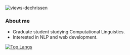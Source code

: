 <p align="left"> 
<img src="https://komarev.com/ghpvc/?username=dechrissen&label=Views&color=orange&style=flat" alt="views-dechrissen" />
 </p>

### About me

- Graduate student studying Computational Linguistics.  
- Interested in NLP and web development.  

[![Top Langs](https://github-readme-stats.vercel.app/api/top-langs/?username=dechrissen&langs_count=10&exclude_repo=derekandersen.net&layout=compact&theme=slateorange)](https://github.com/dechrissen/github-readme-stats)
